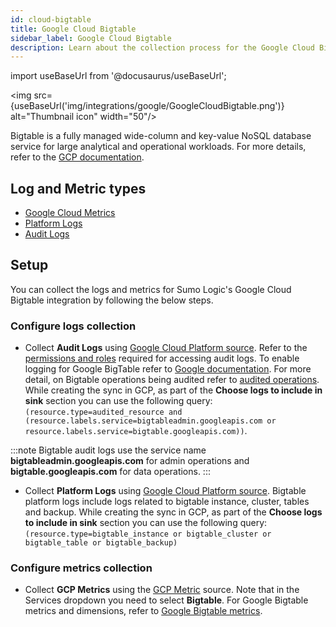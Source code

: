 ```yaml
---
id: cloud-bigtable
title: Google Cloud Bigtable
sidebar_label: Google Cloud Bigtable
description: Learn about the collection process for the Google Cloud Bigtable service.
---
```

import useBaseUrl from '@docusaurus/useBaseUrl';

<img src={useBaseUrl('img/integrations/google/GoogleCloudBigtable.png')} alt="Thumbnail icon" width="50"/>

Bigtable is a fully managed wide-column and key-value NoSQL database service for large analytical and operational workloads. For more details, refer to the [GCP documentation](https://cloud.google.com/bigtable/docs/overview).

## Log and Metric types
* [Google Cloud Metrics](https://cloud.google.com/monitoring/api/metrics_gcp)
* [Platform Logs](https://docs.aws.amazon.com/appflow/latest/userguide/monitoring-cloudwatch.html)
* [Audit Logs](https://docs.aws.amazon.com/appflow/latest/userguide/appflow-cloudtrail-logs.html)

## Setup
You can collect the logs and metrics for Sumo Logic's Google Cloud Bigtable integration by following the below steps.

### Configure logs collection
* Collect **Audit Logs** using [Google Cloud Platform source](/docs/send-data/hosted-collectors/google-source/google-cloud-platform-source). Refer to the [permissions and roles](https://cloud.google.com/bigtable/docs/audit-logging#audit_log_permissions) required for accessing audit logs. To enable logging for Google BigTable refer to [Google documentation](https://cloud.google.com/bigtable/docs/audit-logging#enabling_audit_logging). For more detail, on Bigtable operations being audited refer to [audited operations](https://cloud.google.com/bigtable/docs/audit-logging#audited_operations). While creating the sync in GCP, as part of the **Choose logs to include in sink** section you can use the following query:
```(resource.type=audited_resource and (resource.labels.service=bigtableadmin.googleapis.com or resource.labels.service=bigtable.googleapis.com))```. 

:::note
Bigtable audit logs use the service name **bigtableadmin.googleapis.com** for admin operations and **bigtable.googleapis.com** for data operations.
:::

* Collect **Platform Logs** using [Google Cloud Platform source](/docs/send-data/hosted-collectors/google-source/google-cloud-platform-source). Bigtable platform logs include logs related to bigtable instance, cluster, tables and backup. While creating the sync in GCP, as part of the **Choose logs to include in sink** section you can use the following query:
```(resource.type=bigtable_instance or bigtable_cluster or bigtable_table or bigtable_backup)```


### Configure metrics collection
* Collect **GCP Metrics** using the [GCP Metric](/docs/send-data/hosted-collectors/google-source/gcp-metrics-source/) source. Note that in the Services dropdown you need to select **Bigtable**. For Google Bigtable metrics and dimensions, refer to [Google Bigtable metrics](https://cloud.google.com/monitoring/api/metrics_gcp#gcp-bigtable).